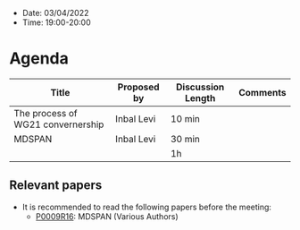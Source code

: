 * Date: 03/04/2022
* Time: 19:00-20:00

# Agenda

| Title           | Proposed by | Discussion Length | Comments  |
|-----------------|-----------------|-------------|-------------|
| The process of WG21 convernership | Inbal Levi  | 10 min |  |
| MDSPAN | Inbal Levi  | 30 min |  |
|                      |             | 1h         |             |

## Relevant papers

* It is recommended to read the following papers before the meeting:
  * [P0009R16](http://wg21.link/p0009):	MDSPAN (Various Authors)
